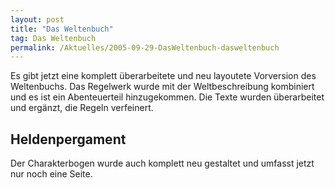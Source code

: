 ```yaml
---
layout: post
title: "Das Weltenbuch"
tag: Das Weltenbuch
permalink: /Aktuelles/2005-09-29-DasWeltenbuch-dasweltenbuch
---
```



Es gibt jetzt eine komplett überarbeitete und neu layoutete Vorversion des Weltenbuchs. Das Regelwerk wurde mit der Weltbeschreibung kombiniert und es ist ein Abenteuerteil hinzugekommen. Die Texte wurden überarbeitet und ergänzt, die Regeln verfeinert.

## Heldenpergament

Der Charakterbogen wurde auch komplett neu gestaltet und umfasst jetzt nur noch eine Seite.

